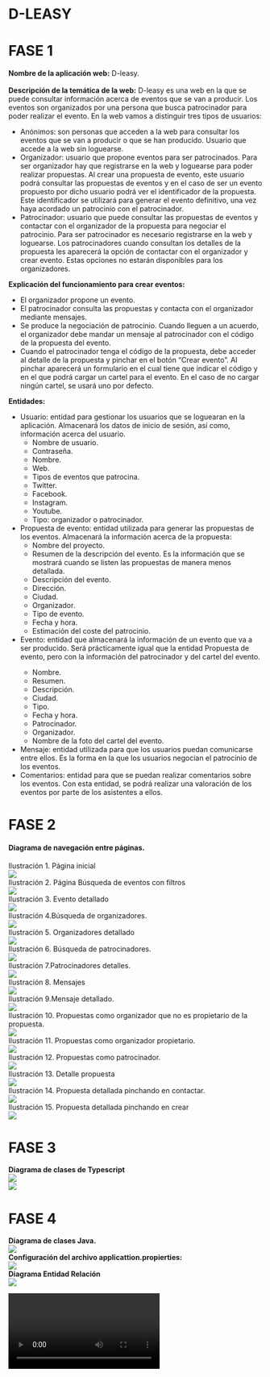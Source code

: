 # D-LEASY
<h1>FASE 1</h1>
<b>Nombre de la aplicación web:</b> D-leasy.<br><br>
<b>Descripción de la temática de la web:</b> D-leasy es una web en la que se puede consultar información acerca de eventos que se van a producir. Los eventos son organizados por una persona que busca patrocinador para poder realizar el evento.
En la web vamos a distinguir tres tipos de usuarios:
<ul>
<li>Anónimos: son personas que acceden a la web para consultar los eventos que se van a producir o que se han producido. Usuario que accede a la web sin loguearse.</li>
<li>Organizador: usuario que propone eventos para ser patrocinados. Para ser organizador hay que registrarse en la web y loguearse para poder realizar propuestas. Al crear una propuesta de evento, este usuario podrá consultar las propuestas de eventos y en el caso de ser un evento propuesto por dicho usuario podrá ver el identificador de la propuesta. Este identificador se utilizará para generar el evento definitivo, una vez haya acordado un patrocinio con el patrocinador. </li>
<li>Patrocinador: usuario que puede consultar las propuestas de eventos y contactar con el organizador de la propuesta para negociar el patrocinio. Para ser patrocinador es necesario registrarse en la web y loguearse. Los patrocinadores cuando consultan los detalles de la propuesta les aparecerá la opción de contactar con el organizador y crear evento. Estas opciones no estarán disponibles para los organizadores.</li>
</ul>

<b>Explicación del funcionamiento para crear eventos:</b>
<ul>
<li>El organizador propone un evento.</li>
<li>El patrocinador consulta las propuestas y contacta con el organizador mediante mensajes.</li>
<li>Se produce la negociación de patrocinio. Cuando lleguen a un acuerdo, el organizador debe mandar un mensaje al patrocinador con el código de la propuesta del evento.</li>
<li>Cuando el patrocinador tenga el código de la propuesta, debe acceder al detalle de la propuesta y pinchar en el botón “Crear evento”. Al pinchar aparecerá un formulario en el cual tiene que indicar el código y en el que podrá cargar un cartel para el evento. En el caso de no cargar ningún cartel, se usará uno por defecto.</li>
</ul>

<b>Entidades:</b>
<ul>
<li>Usuario: entidad para gestionar los usuarios que se loguearan en la aplicación. Almacenará los datos de inicio de sesión, así como, información acerca del usuario.
  <ul>
  <li>Nombre de usuario.</li>
  <li>Contraseña.</li>
  <li>Nombre.</li>
  <li>Web.</li>
  <li>Tipos de eventos que patrocina.</li>
  <li>Twitter.  </li>
  <li>Facebook.</li>
  <li>Instagram.</li>
  <li>Youtube.</li>
  <li>Tipo: organizador o patrocinador.</li>
  </ul>
  </li>
<li>Propuesta de evento: entidad utilizada para generar las propuestas de los eventos. Almacenará la información acerca de la propuesta: 
<ul>
  <li>Nombre del proyecto.</li>
  <li>Resumen de la descripción del evento. Es la información que se mostrará cuando se listen las propuestas de manera menos detallada.</li>
  <li>Descripción del evento.</li>
  <li>Dirección.</li>
  <li>Ciudad.</li>
  <li>Organizador.</li>
  <li>Tipo de evento.</li>
  <li>Fecha y hora.</li>
  <li>Estimación del coste del patrocinio.</li>
  </ul>
  </li>
<li>Evento: entidad que almacenará la información de un evento que va a ser producido. Será prácticamente igual que la entidad Propuesta de evento, pero con la información del patrocinador y del cartel del evento.</li>
<ul>
<li>Nombre.</li>
<li>Resumen.</li>
<li>Descripción.</li>
<li>Ciudad.</li>
<li>Tipo.</li>
<li>Fecha y hora. </li>
<li>Patrocinador.</li>
<li>Organizador.</li>
<li>Nombre de la foto del cartel del evento.</li>
</ul>
</li>
<li>Mensaje: entidad utilizada para que los usuarios puedan comunicarse entre ellos. Es la forma en la que los usuarios negocian el patrocinio de los eventos.</li>
<li>Comentarios: entidad para que se puedan realizar comentarios sobre los eventos. Con esta entidad, se podrá realizar una valoración de los eventos por parte de los asistentes a ellos. </li>
</ul>

<h1>FASE 2</h1>
<h4><b>Diagrama de navegación entre páginas.</b></h4>
Ilustración 1. Página inicial<br>
<a href="https://github.com/a-mancera/practicaDAW/blob/master/capturas/1.png?raw=true" target="_blank"><img src="https://github.com/a-mancera/practicaDAW/blob/master/capturas/1.png?raw=true" style="max-width:100%;"></a>
<br>Ilustración 2. Página Búsqueda de eventos con filtros<br>
<a href="https://github.com/a-mancera/practicaDAW/blob/master/capturas/2.png?raw=true" target="_blank"><img src="https://github.com/a-mancera/practicaDAW/blob/master/capturas/2.png?raw=true" style="max-width:100%;"></a>
<br>Ilustración 3. Evento detallado<br>
<a href="https://github.com/a-mancera/practicaDAW/blob/master/capturas/3.png?raw=true" target="_blank"><img src="https://github.com/a-mancera/practicaDAW/blob/master/capturas/3.png?raw=true" style="max-width:100%;"></a>
<br>Ilustración 4.Búsqueda de organizadores.<br>
<a href="https://github.com/a-mancera/practicaDAW/blob/master/capturas/4.png?raw=true" target="_blank"><img src="https://github.com/a-mancera/practicaDAW/blob/master/capturas/4.png?raw=true" style="max-width:100%;"></a>
<br>Ilustración 5. Organizadores detallado<br>
<a href="https://github.com/a-mancera/practicaDAW/blob/master/capturas/5.png?raw=true" target="_blank"><img src="https://github.com/a-mancera/practicaDAW/blob/master/capturas/5.png?raw=true" style="max-width:100%;"></a>
<br>Ilustración 6. Búsqueda de patrocinadores.<br>
<a href="https://github.com/a-mancera/practicaDAW/blob/master/capturas/6.png?raw=true" target="_blank"><img src="https://github.com/a-mancera/practicaDAW/blob/master/capturas/6.png?raw=true" style="max-width:100%;"></a>
<br>Ilustración 7.Patrocinadores detalles.<br>
<a href="https://github.com/a-mancera/practicaDAW/blob/master/capturas/7.png?raw=true" target="_blank"><img src="https://github.com/a-mancera/practicaDAW/blob/master/capturas/7.png?raw=true" style="max-width:100%;"></a>
<br>Ilustración 8. Mensajes<br>
<a href="https://github.com/a-mancera/practicaDAW/blob/master/capturas/8.png?raw=true" target="_blank"><img src="https://github.com/a-mancera/practicaDAW/blob/master/capturas/8.png?raw=true" style="max-width:100%;"></a>
<br>Ilustración 9.Mensaje detallado.<br>
<a href="https://github.com/a-mancera/practicaDAW/blob/master/capturas/9.png?raw=true" target="_blank"><img src="https://github.com/a-mancera/practicaDAW/blob/master/capturas/8.png?raw=true" style="max-width:100%;"></a>
<br>Ilustración 10. Propuestas como organizador que no es propietario de la propuesta.<br>
<a href="https://github.com/a-mancera/practicaDAW/blob/master/capturas/10.png?raw=true" target="_blank"><img src="https://github.com/a-mancera/practicaDAW/blob/master/capturas/10.png?raw=true" style="max-width:100%;"></a>
<br>Ilustración 11. Propuestas como organizador propietario.<br>
<a href="https://github.com/a-mancera/practicaDAW/blob/master/capturas/11.png?raw=true" target="_blank"><img src="https://github.com/a-mancera/practicaDAW/blob/master/capturas/11.png?raw=true" style="max-width:100%;"></a>
<br>Ilustración 12. Propuestas como patrocinador.<br>
<a href="https://github.com/a-mancera/practicaDAW/blob/master/capturas/12.png?raw=true" target="_blank"><img src="https://github.com/a-mancera/practicaDAW/blob/master/capturas/12.png?raw=true" style="max-width:100%;"></a>
<br>Ilustración 13. Detalle propuesta<br>
<a href="https://github.com/a-mancera/practicaDAW/blob/master/capturas/13.png?raw=true" target="_blank"><img src="https://github.com/a-mancera/practicaDAW/blob/master/capturas/13.png?raw=true" style="max-width:100%;"></a>
<br>Ilustración 14. Propuesta detallada pinchando en contactar.<br>
<a href="https://github.com/a-mancera/practicaDAW/blob/master/capturas/14.png?raw=true" target="_blank"><img src="https://github.com/a-mancera/practicaDAW/blob/master/capturas/14.png?raw=true" style="max-width:100%;"></a>
<br>Ilustración 15. Propuesta detallada pinchando en crear<br>
<a href="https://github.com/a-mancera/practicaDAW/blob/master/capturas/15.png?raw=true" target="_blank"><img src="https://github.com/a-mancera/practicaDAW/blob/master/capturas/15.png?raw=true" style="max-width:100%;"></a>
<br>

<h1>FASE 3</h1>
<b>Diagrama de clases de Typescript</b>
<br><a href="https://github.com/a-mancera/practicaDAW/blob/master/capturas/16.png?raw=true" target="_blank"><img src="https://github.com/a-mancera/practicaDAW/blob/master/capturas/16.png?raw=true" style="max-width:100%;"></a>
<br><a href="https://github.com/a-mancera/practicaDAW/blob/master/capturas/17.png?raw=true" target="_blank"><img src="https://github.com/a-mancera/practicaDAW/blob/master/capturas/17.png?raw=true" style="max-width:100%;"></a>
<br>
<h1>FASE 4</h1>
<b>Diagrama de clases Java.</b>
<br><a href="https://github.com/a-mancera/practicaDAW/blob/master/capturas/18.png?raw=true" target="_blank"><img src="https://github.com/a-mancera/practicaDAW/blob/master/capturas/18.png?raw=true" style="max-width:100%;"></a>
<br><b>Configuración del archivo applicattion.propierties:</b>
<br><a href="https://github.com/a-mancera/practicaDAW/blob/master/capturas/19.png?raw=true" target="_blank"><img src="https://github.com/a-mancera/practicaDAW/blob/master/capturas/19.png?raw=true" style="max-width:100%;"></a>
<br><b>Diagrama Entidad Relación</b>
<br><a href="https://github.com/a-mancera/practicaDAW/blob/master/capturas/20.png?raw=true" target="_blank"><img src="https://github.com/a-mancera/practicaDAW/blob/master/capturas/20.png?raw=true" style="max-width:100%;"></a>
<br>

<video><source src="videoo.mp4" type="video/mp4" /></video>
